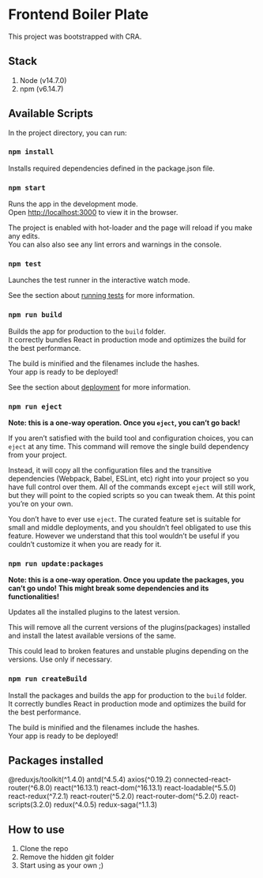 # Frontend Boiler Plate

This project was bootstrapped with CRA.

## Stack

1. Node (v14.7.0)
2. npm (v6.14.7)

## Available Scripts

In the project directory, you can run:

### `npm install`

Installs required dependencies defined in the package.json file.

### `npm start`

Runs the app in the development mode.<br />
Open [http://localhost:3000](http://localhost:3000) to view it in the browser.

The project is enabled with hot-loader and the page will reload if you make any edits.<br />
You can also also see any lint errors and warnings in the console.

### `npm test`

Launches the test runner in the interactive watch mode.<br />

See the section about [running tests](https://facebook.github.io/create-react-app/docs/running-tests) for more information.

### `npm run build`

Builds the app for production to the `build` folder.<br />
It correctly bundles React in production mode and optimizes the build for the best performance.

The build is minified and the filenames include the hashes.<br />
Your app is ready to be deployed!

See the section about [deployment](https://facebook.github.io/create-react-app/docs/deployment) for more information.

### `npm run eject`

**Note: this is a one-way operation. Once you `eject`, you can’t go back!**

If you aren’t satisfied with the build tool and configuration choices, you can `eject` at any time. This command will remove the single build dependency from your project.

Instead, it will copy all the configuration files and the transitive dependencies (Webpack, Babel, ESLint, etc) right into your project so you have full control over them. All of the commands except `eject` will still work, but they will point to the copied scripts so you can tweak them. At this point you’re on your own.

You don’t have to ever use `eject`. The curated feature set is suitable for small and middle deployments, and you shouldn’t feel obligated to use this feature. However we understand that this tool wouldn’t be useful if you couldn’t customize it when you are ready for it.

### `npm run update:packages`

**Note: this is a one-way operation. Once you update the packages, you can’t go undo! This might break some dependencies and its functionalities!**

Updates all the installed plugins to the latest version.

This will remove all the current versions of the plugins(packages) installed and install the latest available versions of the same.

This could lead to broken features and unstable plugins depending on the versions. Use only if necessary.

### `npm run createBuild`

Install the packages and builds the app for production to the `build` folder.<br />
It correctly bundles React in production mode and optimizes the build for the best performance.

The build is minified and the filenames include the hashes.<br />
Your app is ready to be deployed!

## Packages installed

@reduxjs/toolkit(^1.4.0)
antd(^4.5.4)
axios(^0.19.2)
connected-react-router(^6.8.0)
react(^16.13.1)
react-dom(^16.13.1)
react-loadable(^5.5.0)
react-redux(^7.2.1)
react-router(^5.2.0)
react-router-dom(^5.2.0)
react-scripts(3.2.0)
redux(^4.0.5)
redux-saga(^1.1.3)

## How to use

1. Clone the repo
2. Remove the hidden git folder
3. Start using as your own ;)
